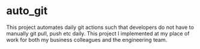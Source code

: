 # auto_git
This project automates daily git actions such that developers do not have to manually git pull, push etc daily. This project I implemented at my place of work for both my business colleagues and the engineering team.
